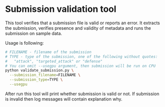 
# Submission validation tool

This tool verifies that a submission file is valid or reports an error.
It extracts the submission, verifies presence and validity of metadata and runs
the submission on sample data.

Usage is following:

```bash
# FILENAME - filename of the submission
# TYPE - type of the submission, one of the following without quotes:
#   "attack", "targeted_attack" or "defense"
# You can omit --usegpu argument, then submission will be run on CPU
python validate_submission.py \
  --submission_filename=FILENAME \
  --submission_type=TYPE \
  --usegpu
```

After run this tool will print whether submission is valid or not.
If submission is invalid then log messages will contain explanation why.
